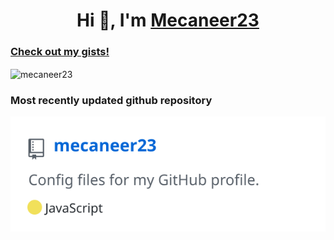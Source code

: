 <h1 align="center">Hi 👋, I'm <a href="https://mecaneer23.net">Mecaneer23</a></h1>

<h3 align="left"><a href="https://gist.github.com/mecaneer23/">Check out my gists!</a></h3>

<img align="center" src="https://github-readme-stats.vercel.app/api/top-langs?username=mecaneer23&show_icons=true&locale=en&layout=compact" alt="mecaneer23" />

<!-- ### [Most recently updated repo](https://mecaneer23.github.io/most-recent-git-commit/link/?user=mecaneer23) -->

<!-- [![Most recently updated repo](https://mecaneer23.github.io/most-recent-git-commit/svg/index.svg?user=mecaneer23)](https://mecaneer23.github.io/most-recent-git-commit/link/?user=mecaneer23) -->

### Most recently updated github repository

[![Most recently updated repo](recent-commit.svg)](https://mecaneer23.github.io/most-recent-git-commit/link/?user=mecaneer23)
